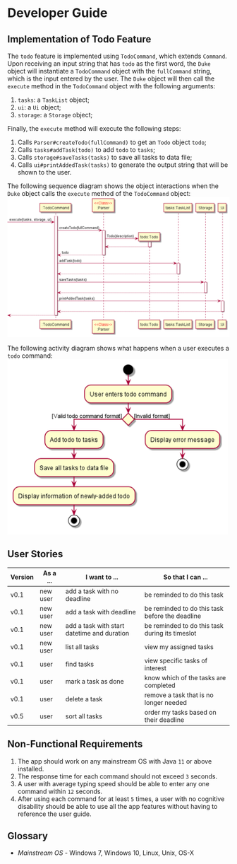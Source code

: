 # Developer Guide

## Implementation of Todo Feature
The `todo` feature is implemented using `TodoCommand`, which extends `Command`.
Upon receiving an input string that has `todo` as the first word, the `Duke` object will instantiate a
`TodoCommand` object with the `fullCommand` string, which is the input entered by the user. The `Duke`
object will then call the `execute` method in the `TodoCommand` object with the following arguments:
1. `tasks`: a `TaskList` object;
2. `ui`: a `Ui` object;
3. `storage`: a `Storage` object;

Finally, the `execute` method will execute the following steps:
1. Calls `Parser#createTodo(fullCommand)` to get an `Todo` object `todo`;
2. Calls `tasks#addTask(todo)` to add `todo` to `tasks`;
3. Calls `storage#saveTasks(tasks)` to save all tasks to data file;
4. Calls `ui#printAddedTask(tasks)` to generate the output string that will be shown to the user.

The following sequence diagram shows the object interactions when the `Duke` object calls the `execute` method
of the `TodoCommand` object:
<br><img src="images/TodoSequenceDiagram.png" alt="TodoSequenceDiagram" width="800"/><br>

The following activity diagram shows what happens when a user executes a `todo` command:
<br><img src="images/TodoActivityDiagram.png" alt="TodoActivityDiagram" width="500"/><br>

## User Stories

|Version| As a ... | I want to ... | So that I can ...|
|--------|----------|---------------|------------------|
|v0.1|new user|add a task with no deadline|be reminded to do this task|
|v0.1|new user|add a task with deadline|be reminded to do this task before the deadline|
|v0.1|new user|add a task with start datetime and duration|be reminded to do this task during its timeslot|
|v0.1|new user|list all tasks|view my assigned tasks|
|v0.1|user|find tasks|view specific tasks of interest|
|v0.1|user|mark a task as done|know which of the tasks are completed|
|v0.1|user|delete a task|remove a task that is no longer needed|
|v0.5|user|sort all tasks|order my tasks based on their deadline|

## Non-Functional Requirements

1. The app should work on any mainstream OS with Java `11` or above installed.
2. The response time for each command should not exceed `3` seconds.
3. A user with average typing speed should be able to enter any one command within `12` seconds.
4. After using each command for at least `5` times, a user with no cognitive disability should be able to
   use all the app features without having to reference the user guide.

## Glossary

* *Mainstream OS* - Windows 7, Windows 10, Linux, Unix, OS-X

